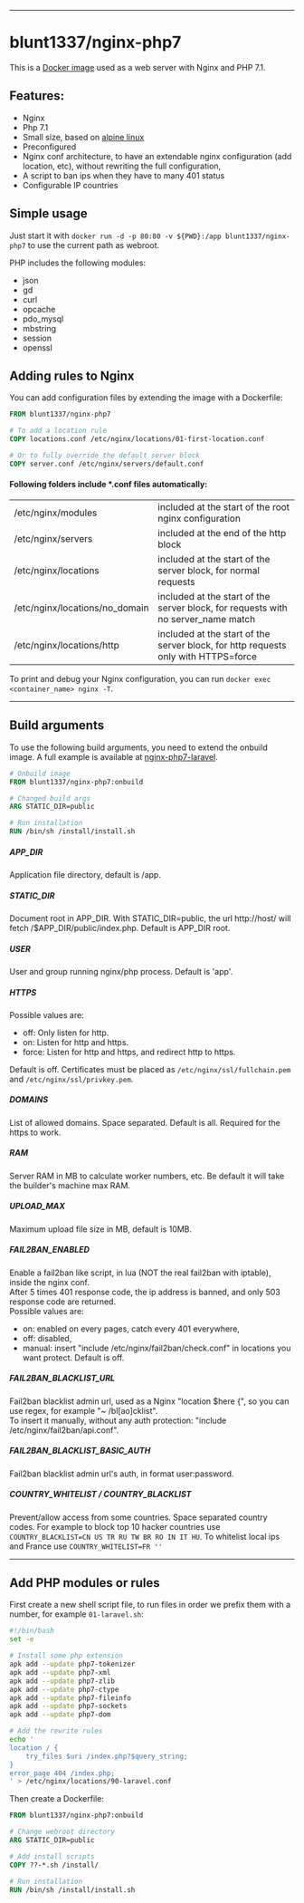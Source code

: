 <banner></banner>

---

<h1 menu-ignore>blunt1337/nginx-php7</h1>

This is a [Docker image](https://www.docker.com/) used as a web server with Nginx and PHP 7.1.

## Features:
- Nginx
- Php 7.1
- Small size, based on [alpine linux](https://alpinelinux.org)
- Preconfigured
- Nginx conf architecture, to have an extendable nginx configuration (add location, etc), without rewriting the full configuration,
- A script to ban ips when they have to many 401 status
- Configurable IP countries

## Simple usage
Just start it with `docker run -d -p 80:80 -v ${PWD}:/app blunt1337/nginx-php7` to use the current path as webroot.

PHP includes the following modules:
* json
* gd
* curl
* opcache
* pdo_mysql
* mbstring
* session
* openssl

## Adding rules to Nginx
You can add configuration files by extending the image with a Dockerfile:
```Dockerfile
FROM blunt1337/nginx-php7

# To add a location rule
COPY locations.conf /etc/nginx/locations/01-first-location.conf

# Or to fully override the default server block
COPY server.conf /etc/nginx/servers/default.conf
```

#### Following folders include \*.conf files automatically:
|   |   |
|---|---|
| /etc/nginx/modules | included at the start of the root nginx configuration |
| /etc/nginx/servers | included at the end of the http block |
| /etc/nginx/locations | included at the start of the server block, for normal requests |
| /etc/nginx/locations/no_domain | included at the start of the server block, for requests with no server_name match |
| /etc/nginx/locations/http | included at the start of the server block, for http requests only with HTTPS=force |

To print and debug your Nginx configuration, you can run ```docker exec <container_name> nginx -T```.

---

## Build arguments
To use the following build arguments, you need to extend the onbuild image. A full example is available at [nginx-php7-laravel](https://github.com/blunt1337/docker-alpine-nginx-php7-laravel).

```Dockerfile
# Onbuild image
FROM blunt1337/nginx-php7:onbuild

# Changed build args
ARG STATIC_DIR=public

# Run installation
RUN /bin/sh /install/install.sh
```

##### APP_DIR
Application file directory, default is /app.

##### STATIC_DIR
Document root in APP_DIR.
With STATIC_DIR=public, the url http://host/ will fetch /$APP_DIR/public/index.php.
Default is APP_DIR root.

##### USER
User and group running nginx/php process.
Default is 'app'.

##### HTTPS
Possible values are:
- off: Only listen for http.
- on: Listen for http and https.
- force: Listen for http and https, and redirect http to https.

Default is off. Certificates must be placed as `/etc/nginx/ssl/fullchain.pem` and  `/etc/nginx/ssl/privkey.pem`.

##### DOMAINS
List of allowed domains. Space separated. Default is all. Required for the https to work.

##### RAM
Server RAM in MB to calculate worker numbers, etc. Be default it will take the builder's machine max RAM.

##### UPLOAD_MAX
Maximum upload file size in MB, default is 10MB.

##### FAIL2BAN_ENABLED
Enable a fail2ban like script, in lua (NOT the real fail2ban with iptable), inside the nginx conf.  
After 5 times 401 response code, the ip address is banned, and only 503 response code are returned.  
Possible values are:
- on: enabled on every pages, catch every 401 everywhere,
- off: disabled,
- manual: insert "include /etc/nginx/fail2ban/check.conf" in locations you want protect.
Default is off.

##### FAIL2BAN_BLACKLIST_URL
Fail2ban blacklist admin url, used as a Nginx "location $here {", so you can use regex, for example "~ /bl[ao]cklist".  
To insert it manually, without any auth protection: "include /etc/nginx/fail2ban/api.conf".

##### FAIL2BAN_BLACKLIST_BASIC_AUTH
Fail2ban blacklist admin url's auth, in format user:password.

##### COUNTRY_WHITELIST / COUNTRY_BLACKLIST
Prevent/allow access from some countries. Space separated country codes.
For example to block top 10 hacker countries use `COUNTRY_BLACKLIST=CN US TR RU TW BR RO IN IT HU`. To whitelist local ips and France use `COUNTRY_WHITELIST=FR ''`

---

## Add PHP modules or rules
First create a new shell script file, to run files in order we prefix them with a number, for example `01-laravel.sh`:
```bash
#!/bin/bash
set -e

# Install some php extension
apk add --update php7-tokenizer
apk add --update php7-xml
apk add --update php7-zlib
apk add --update php7-ctype
apk add --update php7-fileinfo
apk add --update php7-sockets
apk add --update php7-dom

# Add the rewrite rules
echo '
location / {
	try_files $uri /index.php?$query_string;
}
error_page 404 /index.php;
' > /etc/nginx/locations/90-laravel.conf
```

Then create a Dockerfile:
```Dockerfile
FROM blunt1337/nginx-php7:onbuild

# Change webroot directory
ARG STATIC_DIR=public

# Add install scripts
COPY ??-*.sh /install/

# Run installation
RUN /bin/sh /install/install.sh
```










<script>
import Banner from 'js/components/banner'

export default {
	components: {
		Banner,
	}
}
</script>